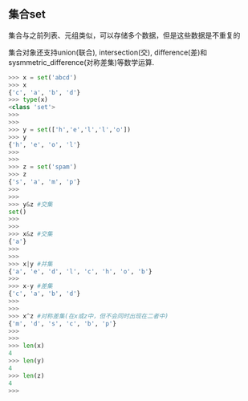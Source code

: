 ## 集合set

集合与之前列表、元组类似，可以存储多个数据，但是这些数据是不重复的

集合对象还支持union(联合), intersection(交), difference(差)和sysmmetric_difference(对称差集)等数学运算.
```py
>>> x = set('abcd')
>>> x
{'c', 'a', 'b', 'd'}
>>> type(x)
<class 'set'>
>>> 
>>> 
>>> y = set(['h','e','l','l','o'])
>>> y
{'h', 'e', 'o', 'l'}
>>> 
>>> 
>>> z = set('spam')
>>> z
{'s', 'a', 'm', 'p'}
>>> 
>>> 
>>> y&z #交集
set()
>>> 
>>> 
>>> x&z #交集
{'a'}
>>> 
>>> 
>>> x|y #并集
{'a', 'e', 'd', 'l', 'c', 'h', 'o', 'b'}
>>> 
>>> x-y #差集
{'c', 'a', 'b', 'd'}
>>> 
>>> 
>>> x^z #对称差集(在x或z中，但不会同时出现在二者中)
{'m', 'd', 's', 'c', 'b', 'p'}
>>> 
>>> 
>>> len(x)
4
>>> len(y)
4
>>> len(z)
4
>>>
```